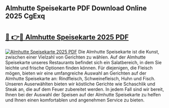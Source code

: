 ## Almhutte Speisekarte PDF Download Online 2025 CgExq

# <h2><a href="http://gc8hgg.nevu.top/?p=Almhutte+Speisekarte">🔗 👉🔴 Almhutte Speisekarte 2025 PDF</a></h2>

[![Almhutte Speisekarte 2025 PDF](https://i.imgur.com/dBaPXMq.png)](http://gc8hgg.nevu.top/?p=Almhutte+Speisekarte)
Die Almhutte Speisekarte ist die Kunst, zwischen einer Vielzahl von Gerichten zu wählen. Auf der Almhutte Speisekarte unseres Restaurants befindet sich ein Salatbereich, in dem Sie leichte und frische Optionen finden können. Für diejenigen, die Fleisch mögen, bieten wir eine umfangreiche Auswahl an Gerichten auf der Almhutte Speisekarte an: Rindfleisch, Schweinefleisch, Huhn und Fisch. Unseren Auserwählten bieten wir köstliche Gerichte wie Schaschlik und Steak an, die auf dem Feuer zubereitet werden. In jedem Fall sind wir bereit, Ihnen bei der Auswahl der Speisen auf der Almhutte Speisekarte zu helfen und Ihnen einen komfortablen und angenehmen Service zu bieten.
